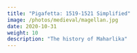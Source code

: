 ```yaml
---
title: "Pigafetta: 1519-1521 Simplified"
image: /photos/medieval/magellan.jpg
date: 2020-10-31
weight: 10
description: "The history of Maharlika"
---
```

